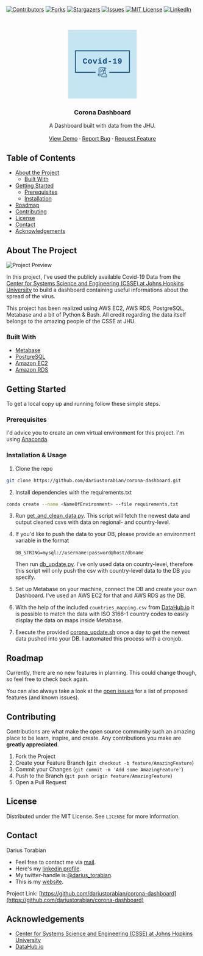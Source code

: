
[![Contributors][contributors-shield]][contributors-url]
[![Forks][forks-shield]][forks-url]
[![Stargazers][stars-shield]][stars-url]
[![Issues][issues-shield]][issues-url]
[![MIT License][license-shield]][license-url]
[![LinkedIn][linkedin-shield]][linkedin-url]



<!-- PROJECT LOGO -->
<br />
<p align="center">
  <a href="https://github.com/dariustorabian/corona-dashboard">
    <img src="images/logo.png" alt="Logo" width="180" height="180">
  </a>

  <h3 align="center">Corona Dashboard</h3>

  <p align="center">
    A Dashboard built with data from the JHU.
    <br />
    <br />
    <a href="https://bitly.com/coronadt">View Demo</a>
    ·
    <a href="https://github.com/dariustorabian/corona-dashboard/issues">Report Bug</a>
    ·
    <a href="https://github.com/dariustorabian/corona-dashboard/issues">Request Feature</a>
  </p>
</p>



<!-- TABLE OF CONTENTS -->
## Table of Contents

* [About the Project](#about-the-project)
  * [Built With](#built-with)
* [Getting Started](#getting-started)
  * [Prerequisites](#prerequisites)
  * [Installation](#installation)
* [Roadmap](#roadmap)
* [Contributing](#contributing)
* [License](#license)
* [Contact](#contact)
* [Acknowledgements](#acknowledgements)



<!-- ABOUT THE PROJECT -->
## About The Project

![Project Preview](/images/intro.gif)


In this project, I've used the publicly available Covid-19 Data from the [Center for Systems Science and Engineering (CSSE) at Johns Hopkins University](https://github.com/CSSEGISandData/COVID-19) to build a dashboard containing useful informations about the spread of the virus.

This project has been realized using AWS EC2, AWS RDS, PostgreSQL, Metabase and a bit of Python & Bash. All credit regarding the data itself belongs to the amazing people of the CSSE at JHU.



### Built With

* [Metabase](https://www.metabase.com/)
* [PostgreSQL](https://www.postgresql.org/)
* [Amazon EC2](https://aws.amazon.com/de/ec2/)
* [Amazon RDS](https://aws.amazon.com/de/rds/)



<!-- GETTING STARTED -->
## Getting Started

To get a local copy up and running follow these simple steps.

### Prerequisites

I'd advice you to create an own virtual environment for this project. I'm using [Anaconda](https://anaconda.org/).


### Installation & Usage

1. Clone the repo
```sh
git clone https://github.com/dariustorabian/corona-dashboard.git
```
2. Install dependencies with the requirements.txt
```sh
conda create --name <NameOfEnvironment> --file requirements.txt
```

3. Run [get_and_clean_data.py](https://github.com/dariustorabian/corona-dashboard/blob/master/src/get_and_glean_data.py). This script will fetch the newest data and output cleaned csvs with data on regional- and country-level.

4. If you'd like to push the data to your DB, please provide an environment variable in the format

    `DB_STRING=mysql://username:password@host/dbname`

    Then run [db_update.py](https://github.com/dariustorabian/corona-dashboard/blob/master/src/db_update.py). I've only used data on country-level, therefore this script will only push the csv with country-level data to the DB you specify.

5. Set up Metabase on your machine, connect the DB and create your own Dashboard. I've used an AWS EC2 for that and AWS RDS as the DB.

6. With the help of the included ```countries_mapping.csv``` from [DataHub.io](https://datahub.io/core/country-list) it is possible to match the data with ISO 3166-1 country codes to easily display the data on maps inside Metabase.

7. Execute the provided [corona_update.sh](https://github.com/dariustorabian/corona-dashboard/blob/master/src/corona_update.sh) once a day to get the newest data pushed into your DB. I automated this process with a cronjob.


<!-- ROADMAP -->
## Roadmap

Currently, there are no new features in planning. This could change though, so feel free to check back again.

You can also always take a look at the [open issues](https://github.com/dariustorabian/corona-dashboard/issues) for a list of proposed features (and known issues).



<!-- CONTRIBUTING -->
## Contributing

Contributions are what make the open source community such an amazing place to be learn, inspire, and create. Any contributions you make are **greatly appreciated**.

1. Fork the Project
2. Create your Feature Branch (`git checkout -b feature/AmazingFeature`)
3. Commit your Changes (`git commit -m 'Add some AmazingFeature'`)
4. Push to the Branch (`git push origin feature/AmazingFeature`)
5. Open a Pull Request



<!-- LICENSE -->
## License

Distributed under the MIT License. See `LICENSE` for more information.



<!-- CONTACT -->
## Contact

Darius Torabian

* Feel free to contact me via [mail](mailto:darius.torabian@gmail.com).
* Here's my [linkedin profile](https://www.linkedin.com/in/dariustorabian).
* My twitter-handle is:[@darius_torabian](https://twitter.com/darius_torabian).
* This is my [website](https://dariustorabian.de).

Project Link: [https://github.com/dariustorabian/corona-dashboard](https://github.com/dariustorabian/corona-dashboard)



<!-- ACKNOWLEDGEMENTS -->
## Acknowledgements

* [Center for Systems Science and Engineering (CSSE) at Johns Hopkins University](https://github.com/CSSEGISandData/COVID-19)
* [DataHub.io](https://datahub.io/core/country-list)





<!-- MARKDOWN LINKS & IMAGES -->
<!-- https://www.markdownguide.org/basic-syntax/#reference-style-links -->
[contributors-shield]: https://img.shields.io/github/contributors/dariustorabian/corona-dashboard.svg?style=flat-square
[contributors-url]: https://github.com/dariustorabian/corona-dashboard/graphs/contributors
[forks-shield]: https://img.shields.io/github/forks/dariustorabian/corona-dashboard.svg?style=flat-square
[forks-url]: https://github.com/dariustorabian/corona-dashboard/network/members
[stars-shield]: https://img.shields.io/github/stars/dariustorabian/corona-dashboard.svg?style=flat-square
[stars-url]: https://github.com/dariustorabian/corona-dashboard/stargazers
[issues-shield]: https://img.shields.io/github/issues/dariustorabian/corona-dashboard.svg?style=flat-square
[issues-url]: https://github.com/dariustorabian/corona-dashboard/issue
[license-shield]: https://img.shields.io/github/license/dariustorabian/corona-dashboard.svg?style=flat-square
[license-url]: https://github.com/dariustorabian/corona-dashboard/LICENSE.txt
[linkedin-shield]: https://img.shields.io/badge/-LinkedIn-black.svg?style=flat-square&logo=linkedin&colorB=555
[linkedin-url]: https://www.linkedin.com/in/dariustorabian
[product-screenshot]: images/screenshot.png

